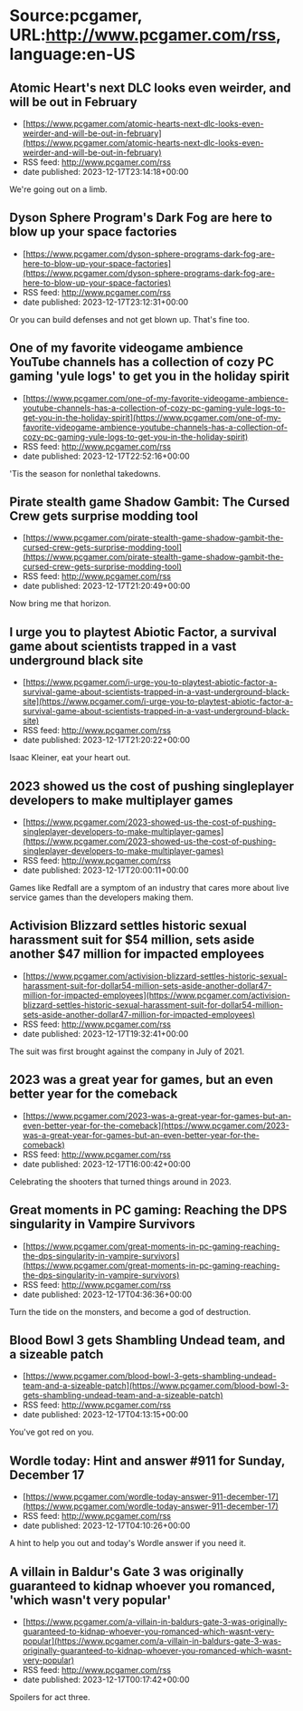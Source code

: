 # Source:pcgamer, URL:http://www.pcgamer.com/rss, language:en-US

## Atomic Heart's next DLC looks even weirder, and will be out in February
 - [https://www.pcgamer.com/atomic-hearts-next-dlc-looks-even-weirder-and-will-be-out-in-february](https://www.pcgamer.com/atomic-hearts-next-dlc-looks-even-weirder-and-will-be-out-in-february)
 - RSS feed: http://www.pcgamer.com/rss
 - date published: 2023-12-17T23:14:18+00:00

We're going out on a limb.

## Dyson Sphere Program's Dark Fog are here to blow up your space factories
 - [https://www.pcgamer.com/dyson-sphere-programs-dark-fog-are-here-to-blow-up-your-space-factories](https://www.pcgamer.com/dyson-sphere-programs-dark-fog-are-here-to-blow-up-your-space-factories)
 - RSS feed: http://www.pcgamer.com/rss
 - date published: 2023-12-17T23:12:31+00:00

Or you can build defenses and not get blown up. That's fine too.

## One of my favorite videogame ambience YouTube channels has a collection of cozy PC gaming 'yule logs' to get you in the holiday spirit
 - [https://www.pcgamer.com/one-of-my-favorite-videogame-ambience-youtube-channels-has-a-collection-of-cozy-pc-gaming-yule-logs-to-get-you-in-the-holiday-spirit](https://www.pcgamer.com/one-of-my-favorite-videogame-ambience-youtube-channels-has-a-collection-of-cozy-pc-gaming-yule-logs-to-get-you-in-the-holiday-spirit)
 - RSS feed: http://www.pcgamer.com/rss
 - date published: 2023-12-17T22:52:16+00:00

'Tis the season for nonlethal takedowns.

## Pirate stealth game Shadow Gambit: The Cursed Crew gets surprise modding tool
 - [https://www.pcgamer.com/pirate-stealth-game-shadow-gambit-the-cursed-crew-gets-surprise-modding-tool](https://www.pcgamer.com/pirate-stealth-game-shadow-gambit-the-cursed-crew-gets-surprise-modding-tool)
 - RSS feed: http://www.pcgamer.com/rss
 - date published: 2023-12-17T21:20:49+00:00

Now bring me that horizon.

## I urge you to playtest Abiotic Factor, a survival game about scientists trapped in a vast underground black site
 - [https://www.pcgamer.com/i-urge-you-to-playtest-abiotic-factor-a-survival-game-about-scientists-trapped-in-a-vast-underground-black-site](https://www.pcgamer.com/i-urge-you-to-playtest-abiotic-factor-a-survival-game-about-scientists-trapped-in-a-vast-underground-black-site)
 - RSS feed: http://www.pcgamer.com/rss
 - date published: 2023-12-17T21:20:22+00:00

Isaac Kleiner, eat your heart out.

## 2023 showed us the cost of pushing singleplayer developers to make multiplayer games
 - [https://www.pcgamer.com/2023-showed-us-the-cost-of-pushing-singleplayer-developers-to-make-multiplayer-games](https://www.pcgamer.com/2023-showed-us-the-cost-of-pushing-singleplayer-developers-to-make-multiplayer-games)
 - RSS feed: http://www.pcgamer.com/rss
 - date published: 2023-12-17T20:00:11+00:00

Games like Redfall are a symptom of an industry that cares more about live service games than the developers making them.

## Activision Blizzard settles historic sexual harassment suit for $54 million, sets aside another $47 million for impacted employees
 - [https://www.pcgamer.com/activision-blizzard-settles-historic-sexual-harassment-suit-for-dollar54-million-sets-aside-another-dollar47-million-for-impacted-employees](https://www.pcgamer.com/activision-blizzard-settles-historic-sexual-harassment-suit-for-dollar54-million-sets-aside-another-dollar47-million-for-impacted-employees)
 - RSS feed: http://www.pcgamer.com/rss
 - date published: 2023-12-17T19:32:41+00:00

The suit was first brought against the company in July of 2021.

## 2023 was a great year for games, but an even better year for the comeback
 - [https://www.pcgamer.com/2023-was-a-great-year-for-games-but-an-even-better-year-for-the-comeback](https://www.pcgamer.com/2023-was-a-great-year-for-games-but-an-even-better-year-for-the-comeback)
 - RSS feed: http://www.pcgamer.com/rss
 - date published: 2023-12-17T16:00:42+00:00

Celebrating the shooters that turned things around in 2023.

## Great moments in PC gaming: Reaching the DPS singularity in Vampire Survivors
 - [https://www.pcgamer.com/great-moments-in-pc-gaming-reaching-the-dps-singularity-in-vampire-survivors](https://www.pcgamer.com/great-moments-in-pc-gaming-reaching-the-dps-singularity-in-vampire-survivors)
 - RSS feed: http://www.pcgamer.com/rss
 - date published: 2023-12-17T04:36:36+00:00

Turn the tide on the monsters, and become a god of destruction.

## Blood Bowl 3 gets Shambling Undead team, and a sizeable patch
 - [https://www.pcgamer.com/blood-bowl-3-gets-shambling-undead-team-and-a-sizeable-patch](https://www.pcgamer.com/blood-bowl-3-gets-shambling-undead-team-and-a-sizeable-patch)
 - RSS feed: http://www.pcgamer.com/rss
 - date published: 2023-12-17T04:13:15+00:00

You've got red on you.

## Wordle today: Hint and answer #911 for Sunday, December 17
 - [https://www.pcgamer.com/wordle-today-answer-911-december-17](https://www.pcgamer.com/wordle-today-answer-911-december-17)
 - RSS feed: http://www.pcgamer.com/rss
 - date published: 2023-12-17T04:10:26+00:00

A hint to help you out and today's Wordle answer if you need it.

## A villain in Baldur's Gate 3 was originally guaranteed to kidnap whoever you romanced, 'which wasn't very popular'
 - [https://www.pcgamer.com/a-villain-in-baldurs-gate-3-was-originally-guaranteed-to-kidnap-whoever-you-romanced-which-wasnt-very-popular](https://www.pcgamer.com/a-villain-in-baldurs-gate-3-was-originally-guaranteed-to-kidnap-whoever-you-romanced-which-wasnt-very-popular)
 - RSS feed: http://www.pcgamer.com/rss
 - date published: 2023-12-17T00:17:42+00:00

Spoilers for act three.

